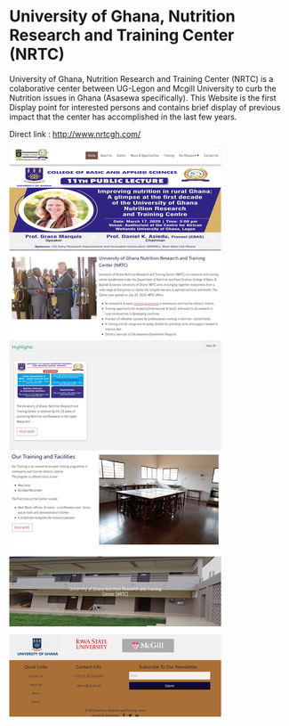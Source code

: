 # University of Ghana, Nutrition Research and Training Center (NRTC)
University of Ghana, Nutrition Research and Training Center (NRTC) is a colaborative center between UG-Legon and Mcgill University to curb the Nutrition issues in Ghana (Asasewa specifically). 
This Website is the first Display point for interested persons and contains brief display of previous impact that the center has accomplished in the last few years.

Direct link : http://www.nrtcgh.com/

![alt text](https://github.com/Samjay1/images/blob/master/nrtc.png)
